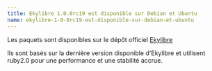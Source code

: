 ```yaml
---
title: Ekylibre 1.0.0rc19 est disponible sur Debian et Ubuntu
name: ekylibre-1-0-0rc19-est-disponible-sur-debian-et-ubuntu
---
```

Les paquets sont disponibles sur le dépôt officiel [Ekylibre](http://apt.ekylibre.com) 

Ils sont basés sur la dernière version disponible d'Ekylibre et utilisent ruby2.0 pour une performance et une stabilité accrue.
